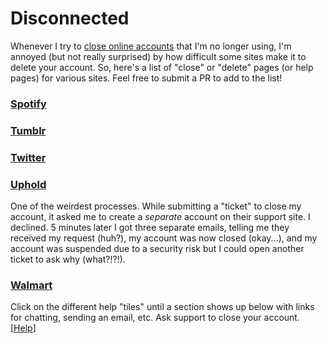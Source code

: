 # Disconnected

Whenever I try to [close online accounts](https://grantwinney.com/when-you-close-an-online-account-dont-forget-to-check-any-other-connected-accounts/) that I'm no longer using, I'm annoyed (but not really surprised) by how difficult some sites make it to delete your account. So, here's a list of "close" or "delete" pages (or help pages) for various sites. Feel free to submit a PR to add to the list!

### [Spotify](https://support.spotify.com/us/account_payment_help/account_help/close-account/)

### [Tumblr](https://www.tumblr.com/account/delete)

### [Twitter](https://twitter.com/settings/deactivate)

### [Uphold](https://support.uphold.com/hc/en-us/articles/115005420646-How-do-I-cancel-my-account-)
One of the weirdest processes. While submitting a "ticket" to close my account, it asked me to create a _separate_ account on their support site. I declined. 5 minutes later I got three separate emails, telling me they received my request (huh?), my account was now closed (okay...), and my account was suspended due to a security risk but I could open another ticket to ask why (what?!?!).

### [Walmart](https://help.walmart.com/app/ask)
Click on the different help "tiles" until a section shows up below with links for chatting, sending an email, etc. Ask support to close your account. [[Help](https://help.walmart.com/app/answers/detail/a_id/230/~/how-to-close-your-walmart.com-account)]
